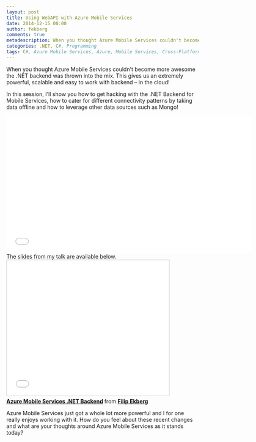 ```yaml
---
layout: post
title: Using WebAPI with Azure Mobile Services 
date: 2014-12-15 00:00
author: fekberg
comments: true
metadescription: When you thought Azure Mobile Services couldn't become more awesome the .NET backend was thrown into the mi
categories: .NET, C#, Programming
tags: C#, Azure Mobile Services, Azure, Mobile Services, Cross-Platform, Push Notifications, Azure AD, Active Directory, Authentication, Authorization
---
```

When you thought Azure Mobile Services couldn't become more awesome the .NET backend was thrown into the mix. This gives us an extremely powerful, scalable and easy to work with backend – in the cloud! 

In this session, I'll show you how to get hacking with the .NET Backend for Mobile Services, how to cater for different connectivity patterns by taking data offline and how to leverage other data sources such as Mongo!

<div class="video-container">
<iframe width="640" height="360" src="//www.youtube.com/embed/4TMQK4siZO4" frameborder="0" allowfullscreen></iframe>
</div>
<!--excerpt-->
The slides from my talk are available below.

<div class="video-container">
<iframe src="//www.slideshare.net/slideshow/embed_code/42437460" width="425" height="355" frameborder="0" marginwidth="0" marginheight="0" scrolling="no" style="border:1px solid #CCC; border-width:1px; margin-bottom:5px; max-width: 100%;" allowfullscreen> </iframe> <div style="margin-bottom:5px"> <strong> <a href="//www.slideshare.net/fekberg1/mobile-services-lt3-web-api" title="Azure Mobile Services .NET Backend" target="_blank">Azure Mobile Services .NET Backend</a> </strong> from <strong><a href="//www.slideshare.net/fekberg1" target="_blank">Filip Ekberg</a></strong> </div>
</div>

Azure Mobile Services just got a whole lot more powerful and I for one really enjoys working with it. How do you feel about these recent changes and what are your thoughts around Azure Mobile Services as it stands today?

